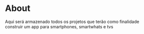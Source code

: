 # About
Aqui será armazenado todos os projetos que terão como finalidade construir um app para smartphones, smartwhats e tvs
